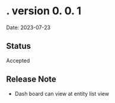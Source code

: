 # . version 0. 0. 1

Date: 2023-07-23

## Status

Accepted

## Release Note
- Dash board can view at entity list view
